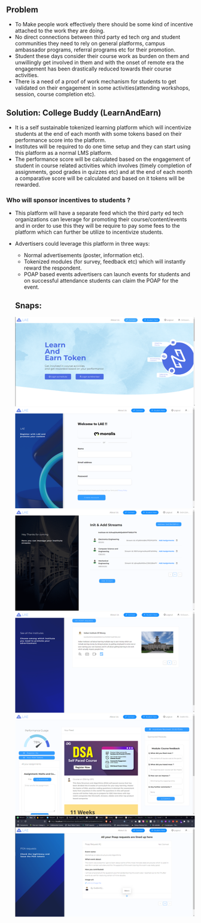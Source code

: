 ## Problem

- To Make people work effectively there should be some kind of incentive attached to the work they are doing.
- No direct connections between third party ed tech org and student communities they need to rely on general platforms, campus ambassador programs, referral programs etc for their promotion.
- Student these days consider their course work as burden on them and unwillingly get involved in them and with the onset of remote era the engagement has been drastically reduced towards their course activities.
- There is a need of a proof of work mechanism for students to get validated on their engagement in some activities(attending workshops, session, course completion etc).

## Solution: College Buddy (LearnAndEarn) 

- It is a self sustainable tokenized learning platform which will incentivize students at the end of each month with some tokens based on their performance score into the platform.
- Institutes will be required to do one time setup and they can start using this platform as a normal LMS platform.
- The performance score will be calculated based on the engagement of student in course related activities which involves (timely completion of assignments, good grades in quizzes etc) and at the end of each month a comparative score will be calculated and based on it tokens will be rewarded.

### Who will sponsor incentives to students ?

- This platform will have a separate feed which the third party ed tech organizations can leverage for promoting their course/content/events and in order to use this they will be require to pay some fees to the platform which can further be utilize to incentivize students.
- Advertisers could leverage this platform in three ways:
    - Normal advertisements (poster, information etc).
    - Tokenized modules (for survey, feedback etc) which will instantly reward the respondent.
    - POAP based events advertisers can launch events for students and on successful attendance students can claim the POAP for the event.
    
  ## Snaps:
  
  <img src="images/landing.png" alt="landing" />
  <img src="images/register.png" alt="landing" />  
  <img src="images/inst-dashboard.png" alt="landing" />  
  <img src="images/advt-dashboard.png" alt="landing" />  
  <img src="images/std-dashboard.png" alt="landing" />  
  <img src="images/poap-claim.png" alt="landing" />  
